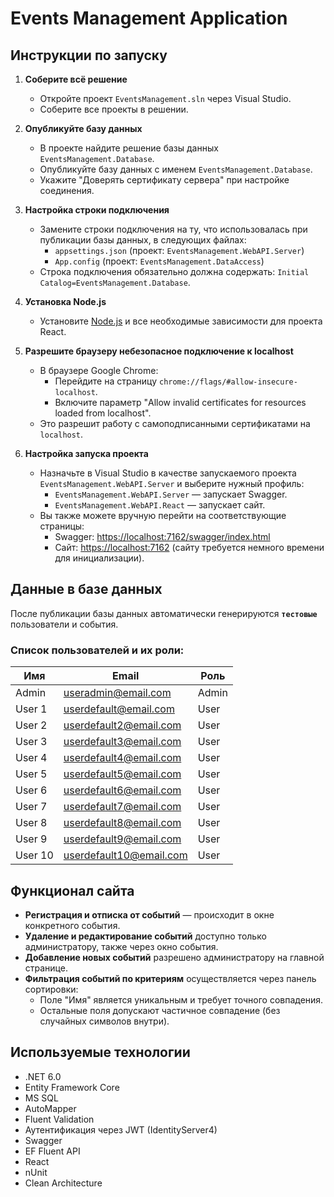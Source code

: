 # Events Management Application

## Инструкции по запуску

1. **Соберите всё решение**
   - Откройте проект `EventsManagement.sln` через Visual Studio.
   - Соберите все проекты в решении.

2. **Опубликуйте базу данных**
   - В проекте найдите решение базы данных `EventsManagement.Database`.
   - Опубликуйте базу данных с именем `EventsManagement.Database`.
   - Укажите "Доверять сертификату сервера" при настройке соединения.

3. **Настройка строки подключения**
   - Замените строки подключения на ту, что использовалась при публикации базы данных, в следующих файлах:
     - `appsettings.json` (проект: `EventsManagement.WebAPI.Server`)
     - `App.config` (проект: `EventsManagement.DataAccess`)
   - Строка подключения обязательно должна содержать: `Initial Catalog=EventsManagement.Database`.

4. **Установка Node.js**
   - Установите [Node.js](https://nodejs.org/) и все необходимые зависимости для проекта React.

5. **Разрешите браузеру небезопасное подключение к localhost**
   - В браузере Google Chrome:
     - Перейдите на страницу `chrome://flags/#allow-insecure-localhost`.
     - Включите параметр "Allow invalid certificates for resources loaded from localhost".
   - Это разрешит работу с самоподписанными сертификатами на `localhost`.

6. **Настройка запуска проекта**
   - Назначьте в Visual Studio в качестве запускаемого проекта `EventsManagement.WebAPI.Server` и выберите нужный профиль:
     - `EventsManagement.WebAPI.Server` — запускает Swagger.
     - `EventsManagement.WebAPI.React` — запускает сайт.
   - Вы также можете вручную перейти на соответствующие страницы:
     - Swagger: [https://localhost:7162/swagger/index.html](https://localhost:7162/swagger/index.html)
     - Сайт: [https://localhost:7162](https://localhost:7162) (сайту требуется немного времени для инициализации).

## Данные в базе данных

После публикации базы данных автоматически генерируются **`тестовые`** пользователи и события.

### Список пользователей и их роли:
| Имя       | Email                     | Роль  |
|-----------|---------------------------|-------|
| Admin     | useradmin@email.com        | Admin |
| User 1    | userdefault@email.com      | User  |
| User 2    | userdefault2@email.com     | User  |
| User 3    | userdefault3@email.com     | User  |
| User 4    | userdefault4@email.com     | User  |
| User 5    | userdefault5@email.com     | User  |
| User 6    | userdefault6@email.com     | User  |
| User 7    | userdefault7@email.com     | User  |
| User 8    | userdefault8@email.com     | User  |
| User 9    | userdefault9@email.com     | User  |
| User 10   | userdefault10@email.com    | User  |

## Функционал сайта

- **Регистрация и отписка от событий** — происходит в окне конкретного события.
- **Удаление и редактирование событий** доступно только администратору, также через окно события.
- **Добавление новых событий** разрешено администратору на главной странице.
- **Фильтрация событий по критериям** осуществляется через панель сортировки:
  - Поле "Имя" является уникальным и требует точного совпадения.
  - Остальные поля допускают частичное совпадение (без случайных символов внутри).

## Используемые технологии

- .NET 6.0
- Entity Framework Core
- MS SQL
- AutoMapper
- Fluent Validation
- Аутентификация через JWT (IdentityServer4)
- Swagger
- EF Fluent API
- React
- nUnit
- Clean Architecture
